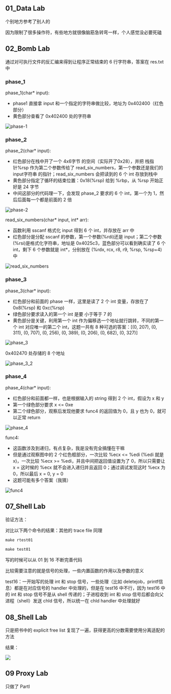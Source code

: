 ## 01_Data Lab

个别地方参考了别人的

因为限制了很多操作符，有些地方就很像脑筋急转弯一样，个人感觉没必要死磕

## 02_Bomb Lab

通过对可执行文件的反汇编来得到让程序正常结束的 6 行字符串，答案在 res.txt 中

### phase_1

phase_1(char* input):
- phase1 直接拿 input 和一个指定的字符串做比较，地址为 0x402400（红色部分）
- 黄色部分查看了 0x402400 处的字符串


![phase-1](./img/phase_1.png)

### phase_2

phase_2(char* input):
- 红色部分在栈中开了一个 4x6字节 的空间（实际开了0x28），并把 栈指针%rsp 作为第二个参数传给了 read_six_numbers，第一个参数还是我们的 input字符串 的指针；read_six_numbers 会把读到的 6 个 int 存放到栈中
- 黄色部分指定了循环的结束位置：0x18(%rsp) 给到 %rbp，从 %rsp 开始正好是 24 字节
- 中间这部分的代码理一下，会发现 phase_2 要求的 6 个 int，第一个为 1，然后后面每一个都是前面的 2 倍

![phase-2](./img/phase_2.png)

read_six_numbers(char* input, int* arr):
- 函数利用 sscanf 格式化 input 得到 6 个 int，并存放在 arr 中
- 红色部分是分配 sscanf 的参数，第一个参数(%rdi)还是 input；第二个参数(%rsi)是格式化字符串，地址是 0x4025c3，蓝色部分可以看到确实读了 6 个 int，剩下 6 个参数就是 int*，分别放在 (%rdx, rcx, r8, r9, %rsp, %rsp+4) 中

![read_six_numbers](./img/read_six_numbers.png)

### phase_3

phase_3(char* input):
- 红色部分和前面的 phase 一样，这里是读了 2 个 int 变量，存放在了 0x8(%rsp) 和 0xc(%rsp)
- 绿色部分要求读入的第一个 int 是要 小于等于 7 的
- 黄色部分是关键，利用第一个 int 作为偏移选一个地址就行跳转，不同的第一个 int 对应唯一的第二个 int，这题一共有 8 种可选的答案：[(0, 207), (0, 311), (0, 707), (0, 256), (0, 389), (0, 206), (0, 682), (0, 327)]

![phase_3](./img/phase_3.png)

0x402470 处存储的 8 个地址

![phase_3_2](./img/phase_3_2.png)

### phase_4

phase_4(char* input):
- 红色部分和前面都一样，也是根据输入的 string 得到 2 个 int，假设为 x 和 y
- 第一个绿色部分要求 x <= 0xe
- 第二个绿色部分，观察后发现他要求 func4 的返回值为 0，且 y 也为 0，就可以正常 return

![phase_4](./img/phase_4.png)

func4:
- 这函数涉及到递归，有点复杂，我是没有完全搞懂在干嘛
- 但是通过观察图中的 2 个红色框部分，一次比较 %ecx <= %edi (%edi 就是 x)，一次比较 %ecx >= %edi，并且中间把返回值设置为了 0，所以只需要让 x = 这时候的 %ecx 就不会进入递归并且返回 0；通过调试发现这时 %ecx 为 0，所以最后 x = 0, y = 0
- 这题可能有多个答案（我猜）

![func4](./img/func4.png)

## 07_Shell Lab

验证方法：

对比以下两个命令的结果：其他的 trace file 同理

```cmd
make rtest01
 
make test01
```
写的时候可以从 01 到 16 不断完善代码

比较需要注意的就是信号的处理，一些内置函数的作用以及参数的意义

test16：一开始写的处理 int 和 stop 信号，一些处理（比如 deletejob，printf信息）都是在对应信号的 handler 中处理的，但是在 test16 中不行，因为 test16 中的 int 和 stop 信号不是从 shell 传递的；子进程收到 int 和 stop 信号后都会向父进程（shell）发送 chld 信号，所以统一在 chld handler 中处理就好

## 08_Shell Lab

只是把书中的 explicit free list 复现了一遍，获得更高的分数需要使用分离适配的方法

结果：

![](./img/Shell%20Lab%20Result.png)

## 09 Proxy Lab

只做了 PartI
